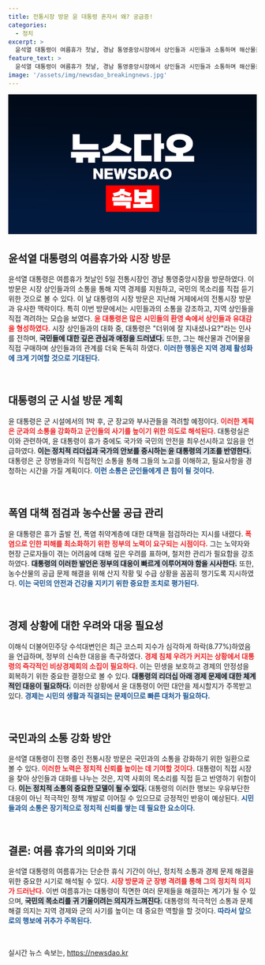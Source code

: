```yaml
---
title: 전통시장 방문 윤 대통령 혼자서 왜? 궁금증!
categories:
  - 정치
excerpt: >
  윤석열 대통령이 여름휴가 첫날, 경남 통영중앙시장에서 상인들과 시민들과 소통하며 해산물을 구매하고 격려의 뜻을 전했습니다. 군 시설에서의 1박 후, 내일부터는 군 장교와 부사관들을 만날 예정!
feature_text: >
  윤석열 대통령이 여름휴가 첫날, 경남 통영중앙시장에서 상인들과 시민들과 소통하며 해산물을 구매하고 격려의 뜻을 전했습니다. 군 시설에서의 1박 후, 내일부터는 군 장교와 부사관들을 만날 예정!
image: '/assets/img/newsdao_breakingnews.jpg'
---
```


<p><img src="/assets/img/newsdao_breakingnews.jpg" alt="firstkoreanews 속보" /></p>

<h2 data-ke-size="size26">윤석열 대통령의 여름휴가와 시장 방문</h2>

<p data-ke-size="size16">윤석열 대통령은 여름휴가 첫날인 5일 전통시장인 경남 통영중앙시장을 방문하였다. 이 방문은 시장 상인들과의 소통을 통해 지역 경제를 지원하고, 국민의 목소리를 직접 듣기 위한 것으로 볼 수 있다. 이 날 대통령의 시장 방문은 지난해 거제에서의 전통시장 방문과 유사한 맥락이다. 특히 이번 방문에서는 시민들과의 소통을 강조하고, 지역 상인들을 직접 격려하는 모습을 보였다. <b><span style="color: #ee2323;">윤 대통령은 많은 시민들의 환영 속에서 상인들과 유대감을 형성하였다.</span></b> 시장 상인들과의 대화 중, 대통령은 "더위에 잘 지내셨나요?"라는 인사를 전하며, <b><span style="background-color: #21538527;">국민들에 대한 깊은 관심과 애정을 드러냈다.</span></b> 또한, 그는 해산물과 건어물을 직접 구매하며 상인들과의 관계를 더욱 돈독히 하였다. <b><span style="color: #1a5490;">이러한 행동은 지역 경제 활성화에 크게 기여할 것으로 기대된다.</span></b></p>

<p data-ke-size="size16">&nbsp;</p>

<h2 data-ke-size="size26">대통령의 군 시설 방문 계획</h2>

<p data-ke-size="size16">윤 대통령은 군 시설에서의 1박 후, 군 장교와 부사관들을 격려할 예정이다. <b><span style="color: #ee2323;">이러한 계획은 군과의 소통을 강화하고 군인들의 사기를 높이기 위한 의도로 해석된다.</span></b> 대통령실은 이와 관련하여, 윤 대통령이 휴가 중에도 국가와 국민의 안전을 최우선시하고 있음을 언급하였다. <b><span style="background-color: #21538527;">이는 정치적 리더십과 국가의 안보를 중시하는 윤 대통령의 기조를 반영한다.</span></b> 대통령은 군 장병들과의 직접적인 소통을 통해 그들의 노고를 이해하고, 필요사항을 경청하는 시간을 가질 계획이다. <b><span style="color: #1a5490;">이런 소통은 군인들에게 큰 힘이 될 것이다.</span></b></p>

<p data-ke-size="size16">&nbsp;</p>

<h2 data-ke-size="size26">폭염 대책 점검과 농수산물 공급 관리</h2>

<p data-ke-size="size16">윤 대통령은 휴가 출발 전, 폭염 취약계층에 대한 대책을 점검하라는 지시를 내렸다. <b><span style="color: #ee2323;">폭염으로 인한 피해를 최소화하기 위한 정부의 노력이 요구되는 시점이다.</span></b> 그는 노약자와 현장 근로자들이 겪는 어려움에 대해 깊은 우려를 표하며, 철저한 관리가 필요함을 강조하였다. <b><span style="background-color: #21538527;">대통령의 이러한 발언은 정부의 대응이 빠르게 이루어져야 함을 시사한다.</span></b> 또한, 농수산물의 공급 문제 해결을 위해 산지 작황 및 수급 상황을 꼼꼼히 챙기도록 지시하였다. <b><span style="color: #1a5490;">이는 국민의 안전과 건강을 지키기 위한 중요한 조치로 평가된다.</span></b></p>

<p data-ke-size="size16">&nbsp;</p>

<h2 data-ke-size="size26">경제 상황에 대한 우려와 대응 필요성</h2>

<p data-ke-size="size16">이해식 더불어민주당 수석대변인은 최근 코스피 지수가 심각하게 하락(8.77%)하였음을 언급하며, 정부의 신속한 대응을 촉구하였다. <b><span style="color: #ee2323;">경제 침체 우려가 커지는 상황에서 대통령의 즉각적인 비상경제회의 소집이 필요하다.</span></b> 이는 민생을 보호하고 경제의 안정성을 회복하기 위한 중요한 결정으로 볼 수 있다. <b><span style="background-color: #21538527;">대통령의 리더십 아래 경제 문제에 대한 체계적인 대응이 필요하다.</span></b> 이러한 상황에서 윤 대통령이 어떤 대안을 제시할지가 주목받고 있다. <b><span style="color: #1a5490;">경제는 시민의 생활과 직결되는 문제이므로 빠른 대처가 필요하다.</span></b></p>

<p data-ke-size="size16">&nbsp;</p>

<h2 data-ke-size="size26">국민과의 소통 강화 방안</h2>

<p data-ke-size="size16">윤석열 대통령이 진행 중인 전통시장 방문은 국민과의 소통을 강화하기 위한 일환으로 볼 수 있다. <b><span style="color: #ee2323;">이러한 노력은 정치적 신뢰를 높이는 데 기여할 것이다.</span></b> 대통령이 직접 시장을 찾아 상인들과 대화를 나누는 것은, 지역 사회의 목소리를 직접 듣고 반영하기 위함이다. <b><span style="background-color: #21538527;">이는 정치적 소통의 중요한 모델이 될 수 있다.</span></b> 대통령의 이러한 행보는 우유부단한 대응이 아닌 적극적인 정책 개발로 이어질 수 있으므로 긍정적인 반응이 예상된다. <b><span style="color: #1a5490;">시민들과의 소통은 장기적으로 정치적 신뢰를 쌓는 데 필요한 요소이다.</span></b></p>

<p data-ke-size="size16">&nbsp;</p>

<h2 data-ke-size="size26">결론: 여름 휴가의 의미와 기대</h2>

<p data-ke-size="size16">윤석열 대통령의 여름휴가는 단순한 휴식 기간이 아닌, 정치적 소통과 경제 문제 해결을 위한 중요한 시기로 해석될 수 있다. <b><span style="color: #ee2323;">시장 방문과 군 장병 격려를 통해 그의 정치적 의지가 드러난다.</span></b> 이번 여름휴가는 대통령이 직면한 여러 문제들을 해결하는 계기가 될 수 있으며, <b><span style="background-color: #21538527;">국민의 목소리를 귀 기울이려는 의지가 느껴진다.</span></b> 대통령의 적극적인 소통과 문제 해결 의지는 지역 경제와 군의 사기를 높이는 데 중요한 역할을 할 것이다. <b><span style="color: #1a5490;">따라서 앞으로의 행보에 귀추가 주목된다.</span></b></p>

<p data-ke-size="size16">&nbsp;</p>
실시간 뉴스 속보는, <a href="https://newsdao.kr" rel="dofollow">https://newsdao.kr</a>



